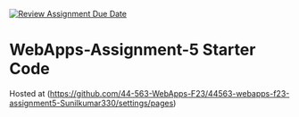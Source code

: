 [![Review Assignment Due Date](https://classroom.github.com/assets/deadline-readme-button-24ddc0f5d75046c5622901739e7c5dd533143b0c8e959d652212380cedb1ea36.svg)](https://classroom.github.com/a/7kKA03Up)
# WebApps-Assignment-5 Starter Code
Hosted at (https://github.com/44-563-WebApps-F23/44563-webapps-f23-assignment5-Sunilkumar330/settings/pages)